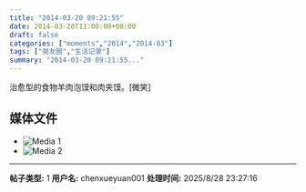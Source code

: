 ```yaml
---
title: "2014-03-20 09:21:55"
date: 2014-03-20T11:00:00+08:00
draft: false
categories: ["moments","2014","2014-03"]
tags: ["朋友圈","生活记录"]
summary: "2014-03-20 09:21:55..."
---
```


治愈型的食物羊肉泡馍和肉夹馍。[微笑]

## 媒体文件

- ![Media 1](/Moments/photos/2014-03-20/201403200921550.jpg)
- ![Media 2](/Moments/photos/2014-03-20/201403200921551.jpg)

---

**帖子类型:** 1
**用户名:** chenxueyuan001
**处理时间:** 2025/8/28 23:27:16